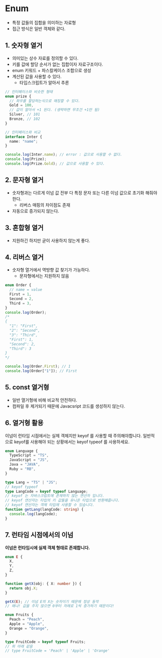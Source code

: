 # Enum

- 특정 값들의 집합을 의미하는 자료형
- 접근 방식은 일반 객체와 같다.

## 1. 숫자형 열거

- 의미있는 상수 자료를 정의할 수 있다.
- 키를 값에 할당 순서가 없는 집합이자 자료구조이다.
- enum 키워드 + 파스칼케이스 조합으로 생성
- 계산된 값을 사용할 수 있다.
  - 타입스크립트가 알아서 추론

```typescript
// 인터페이스와 비슷한 형태
enum prize {
  // 좌우를 할당하는식으로 매칭할 수 있다.
  Gold = 100,
  // 값이 알아서 +1 된다. (생략하면 무조건 +1만 됨)
  Silver, // 101
  Bronze, // 102
}

// 인터페이스와 비교
interface Inter {
  name: "name";
}

console.log(Inter.name); // error : 값으로 사용할 수 없다.
console.log(Prize);
console.log(Prize.Gold); // 값으로 사용할 수 있다.
```

## 2. 문자형 열거

- 숫자형과는 다르게 이넘 값 전부 다 특정 문자 또는 다른 이넘 값으로 초기화 해줘야 한다.
  - 리버스 매핑의 차이점도 존재
- 자동으로 증가되지 않는다.

## 3. 혼합형 열거

- 지원하긴 하지만 굳이 사용하지 않는게 좋다.

## 4. 리버스 열거

- 숫자형 열거에서 역방향 값 찾기가 가능하다.
  - 문자형에서는 지원하지 않음

```typescript
enum Order {
  // name = value
  First = 1,
  Second = 2,
  Third = 3,
}
console.log(Order);
/*
{
  "1": "First",
  "2": "Second",
  "3": "Third",
  "First": 1,
  "Second": 2,
  "Third": 3
} 
*/

console.log(Order.First); // 1
console.log(Order["1"]); // First
```

## 5. const 열거형

- 일반 열거형에 비해 비교적 안전하다.
- 컴파일 후 제거되기 때문에 Javacsript 코드를 생성하지 않는다.

## 6. 열거형 활용

이넘이 런타임 시점에서는 실제 객체지만 keyof 를 사용할 때 주의해야합니다.
일반적으로 keyof를 사용해야 되는 상황에서는 keyof typeof 를 사용하세요.

```typescript
enum Language {
  TypeScript = "TS",
  JavaScript = "JS",
  Java = "JAVA",
  Ruby = "RB",
}

type Lang = "TS" | "JS";
// keyof typeof
type LangCode = keyof typeof Language;
// keyof 는 자바스크립트에 존재하지 않는 연산자 입니다.
// keyof 연산자는 타입의 키 값들을 유니온 타입으로 반환해줍니다.
// keyof 연산자는 객체 타입에 사용할 수 있습니다.
function getLang(langCode: string) {
  console.log(langCode);
}
```

## 7. 런타임 시점에서의 이넘

**이넘은 런타임시에 실제 객체 형태로 존재합니다.**

```typescript
enum E {
  X,
  Y,
  Z,
}

function getX(obj: { X: number }) {
  return obj.X;
}

getX(E); // 이넘 E의 X는 숫자이기 때문에 정상 동작
// 왜냐! 값을 주지 않으면 0부터 차례로 1씩 증가하기 때문이다!

enum Fruits {
  Peach = "Peach",
  Apple = "Apple",
  Orange = "Orange",
}

type FruitCode = keyof typeof Fruits;
// 위 아래 같음
// type FruitCode = 'Peach' | 'Apple' | 'Orange'
```
